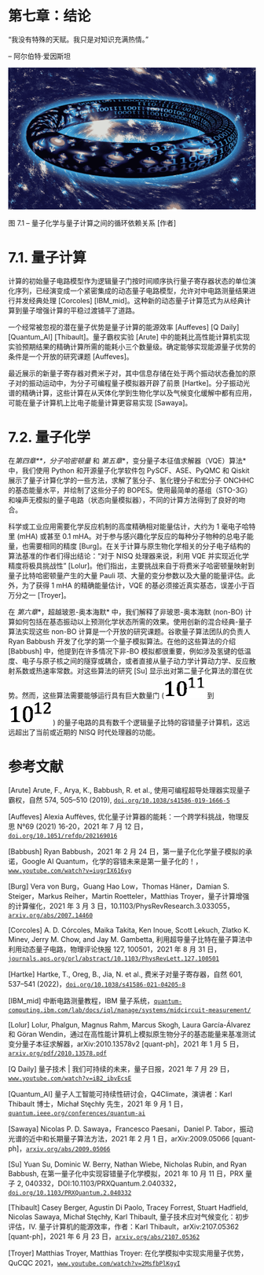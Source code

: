 # 第七章：结论

“我没有特殊的天赋。我只是对知识充满热情。”

– 阿尔伯特·爱因斯坦

![](img/B18268_Figure_7.1.jpg)

图 7.1 – 量子化学与量子计算之间的循环依赖关系 [作者]

# 7.1\. 量子计算

计算的初始量子电路模型作为逻辑量子门按时间顺序执行量子寄存器状态的单位演化序列，已经演变成一个紧密集成的动态量子电路模型，允许对中电路测量结果进行并发经典处理 [Corcoles] [IBM_mid]。这种新的动态量子计算范式为从经典计算到量子增强计算的平稳过渡铺平了道路。

一个经常被忽视的潜在量子优势是量子计算的能源效率 [Auffeves] [Q Daily] [Quantum_AI] [Thibault]。量子霸权实验 [Arute] 中的能耗比高性能计算机实现实验预期结果的精确计算所需的能耗小三个数量级。确定能够实现能源量子优势的条件是一个开放的研究课题 [Auffeves]。

最近展示的新量子寄存器对费米子对，其中信息存储在处于两个振动状态叠加的原子对的振动运动中，为分子可编程量子模拟器开辟了前景 [Hartke]。分子振动光谱的精确计算，这些计算在从天体化学到生物化学以及气候变化缓解中都有应用，可能在量子计算机上比电子能量计算更容易实现 [Sawaya]。

# 7.2\. 量子化学

在*第四章**，分子哈密顿量* 和 *第五章**，变分量子本征值求解器（VQE）算法* 中，我们使用 Python 和开源量子化学软件包 PySCF、ASE、PyQMC 和 Qiskit 展示了量子计算化学的一些方法，求解了氢分子、氢化锂分子和宏分子 ONCHHC 的基态能量水平，并绘制了这些分子的 BOPES。使用最简单的基组（STO-3G）和噪声无模拟的量子电路（状态向量模拟器），不同的计算方法得到了良好的吻合。

科学或工业应用需要化学反应机制的高度精确相对能量估计，大约为 1 毫电子哈特里 (mHA) 或甚至 0.1 mHA。对于参与感兴趣化学反应的每种分子物种的总电子能量，也需要相同的精度 [Burg]。在关于计算与原生物化学相关的分子电子结构的算法基准的作者们得出结论：“对于 NISQ 处理器来说，利用 VQE 并实现近化学精度将极具挑战性” [Lolur]。他们指出，主要挑战来自于将费米子哈密顿量映射到量子比特哈密顿量产生的大量 Pauli 项、大量的变分参数以及大量的能量评估。此外，为了获得 1 mHA 的精确能量估计，VQE 的基必须接近真实基态，误差小于百万分之一 [Troyer]。

在 *第六章**，超越玻恩-奥本海默* 中，我们解释了非玻恩-奥本海默 (non-BO) 计算如何包括在基态振动以上预测化学状态所需的效果。使用创新的混合经典-量子算法实现这些 non-BO 计算是一个开放的研究课题。谷歌量子算法团队的负责人 Ryan Babbush 开发了化学的第一个量子模拟算法。在他的这些算法的介绍 [Babbush] 中，他提到在许多情况下非-BO 模拟都很重要，例如涉及氢键的低温度、电子与原子核之间的隧穿或耦合，或者直接从量子动力学计算动力学、反应散射系数或热速率常数。对这些算法的研究 [Su] 显示出对第二量子化算法的潜在优势。然而，这些算法需要能够运行具有巨大数量门 (![](img/Formula_07_001.png) 到 ![](img/Formula_07_002.png)) 的量子电路的具有数千个逻辑量子比特的容错量子计算机，这远远超出了当前或近期的 NISQ 时代处理器的功能。

# 参考文献

[Arute] Arute, F., Arya, K., Babbush, R. et al., 使用可编程超导处理器实现量子霸权，自然 574, 505–510 (2019), [`doi.org/10.1038/s41586-019-1666-5`](https://doi.org/10.1038/s41586-019-1666-5)

[Auffeves] Alexia Auffèves, 优化量子计算器的能耗：一个跨学科挑战，物理反思 N°69 (2021) 16-20，2021 年 7 月 12 日，[`doi.org/10.1051/refdp/202169016`](https://doi.org/10.1051/refdp/202169016)

[Babbush] Ryan Babbush，2021 年 2 月 24 日，第一量子化化学量子模拟的承诺，Google AI Quantum，化学的容错未来是第一量子化的！，[`www.youtube.com/watch?v=iugrIX616yg`](https://www.youtube.com/watch?v=iugrIX616yg)

[Burg] Vera von Burg，Guang Hao Low，Thomas Häner，Damian S. Steiger，Markus Reiher，Martin Roetteler，Matthias Troyer，量子计算增强的计算催化，2021 年 3 月 3 日，10.1103/PhysRevResearch.3.033055，[`arxiv.org/abs/2007.14460`](https://arxiv.org/abs/2007.14460)

[Corcoles] A. D. Córcoles, Maika Takita, Ken Inoue, Scott Lekuch, Zlatko K. Minev, Jerry M. Chow, and Jay M. Gambetta, 利用超导量子比特在量子算法中利用动态量子电路，物理评论快报 127, 100501，2021 年 8 月 31 日，[`journals.aps.org/prl/abstract/10.1103/PhysRevLett.127.100501`](https://journals.aps.org/prl/abstract/10.1103/PhysRevLett.127.100501)

[Hartke] Hartke, T., Oreg, B., Jia, N. et al., 费米子对量子寄存器，自然 601, 537–541 (2022)，[`doi.org/10.1038/s41586-021-04205-8`](https://doi.org/10.1038/s41586-021-04205-8)

[IBM_mid] 中断电路测量教程，IBM 量子系统，[`quantum-computing.ibm.com/lab/docs/iql/manage/systems/midcircuit-measurement/`](https://quantum-computing.ibm.com/lab/docs/iql/manage/systems/midcircuit-measurement/)

[Lolur] Lolur, Phalgun, Magnus Rahm, Marcus Skogh, Laura García-Álvarez 和 Göran Wendin，通过在高性能计算机上模拟原生物分子的基态能量来基准测试变分量子本征求解器，arXiv:2010.13578v2 [quant-ph]，2021 年 1 月 5 日，[`arxiv.org/pdf/2010.13578.pdf`](https://arxiv.org/pdf/2010.13578.pdf)

[Q Daily] 量子技术 | 我们可持续的未来，量子日报，2021 年 7 月 29 日，[`www.youtube.com/watch?v=iB2_ibvEcsE`](https://www.youtube.com/watch?v=iB2_ibvEcsE)

[Quantum_AI] 量子人工智能可持续性研讨会，Q4Climate，演讲者：Karl Thibault 博士，Michał Stęchły 先生，2021 年 9 月 1 日，[`quantum.ieee.org/conferences/quantum-ai`](https://quantum.ieee.org/conferences/quantum-ai)

[Sawaya] Nicolas P. D. Sawaya，Francesco Paesani，Daniel P. Tabor，振动光谱的近中和长期量子算法方法，2021 年 2 月 1 日，arXiv:2009.05066 [quant-ph]，[`arxiv.org/abs/2009.05066`](https://arxiv.org/abs/2009.05066)

[Su] Yuan Su, Dominic W. Berry, Nathan Wiebe, Nicholas Rubin, and Ryan Babbush, 在第一量子化中实现容错量子化学模拟，2021 年 10 月 11 日，PRX 量子 2, 040332，DOI:10.1103/PRXQuantum.2.040332，[`doi.org/10.1103/PRXQuantum.2.040332`](https://doi.org/10.1103/PRXQuantum.2.040332)

[Thibault] Casey Berger, Agustin Di Paolo, Tracey Forrest, Stuart Hadfield, Nicolas Sawaya, Michał Stęchły, Karl Thibault, 量子技术应对气候变化：初步评估，IV. 量子计算机的能源效率，作者：Karl Thibault，arXiv:2107.05362 [quant-ph]，2021 年 6 月 23 日，[`arxiv.org/abs/2107.05362`](https://arxiv.org/abs/2107.05362)

[Troyer] Matthias Troyer, Matthias Troyer: 在化学模拟中实现实用量子优势，QuCQC 2021，[`www.youtube.com/watch?v=2MsfbPlKgyI`](https://www.youtube.com/watch?v=2MsfbPlKgyI)
